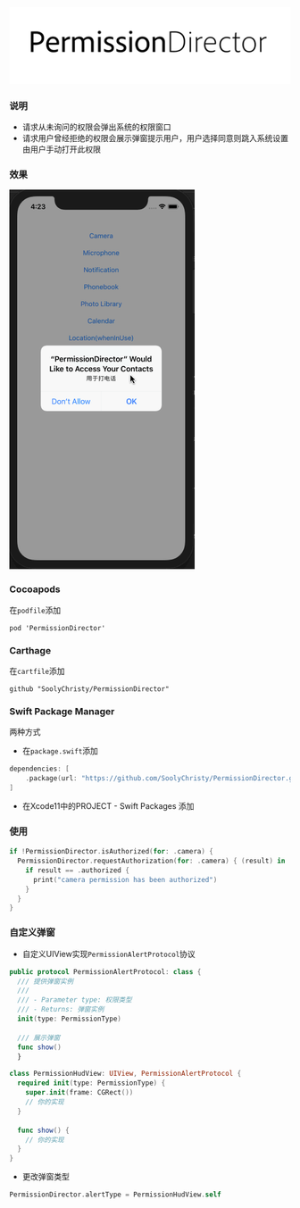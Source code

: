 ![](https://raw.githubusercontent.com/SoolyChristy/PermissionDirector/master/logo.jpg)
### 说明
- 请求从未询问的权限会弹出系统的权限窗口
- 请求用户曾经拒绝的权限会展示弹窗提示用户，用户选择同意则跳入系统设置由用户手动打开此权限
### 效果
![](https://raw.githubusercontent.com/SoolyChristy/PermissionDirector/master/shortcut.gif)

### Cocoapods
在```podfile```添加
```
pod 'PermissionDirector'
```

### Carthage
在```cartfile```添加
```
github "SoolyChristy/PermissionDirector"
```
### Swift Package Manager
两种方式
- 在```package.swift```添加
```swift
dependencies: [
    .package(url: "https://github.com/SoolyChristy/PermissionDirector.git", from: "0.0.4")
]
```
- 在Xcode11中的PROJECT - Swift Packages 添加

### 使用
  ```swift
  if !PermissionDirector.isAuthorized(for: .camera) {
    PermissionDirector.requestAuthorization(for: .camera) { (result) in
      if result == .authorized {
        print("camera permission has been authorized")
      }
    }
  }
  ```
  ### 自定义弹窗
  - 自定义UIView实现`PermissionAlertProtocol`协议
  ```swift
  public protocol PermissionAlertProtocol: class {
    /// 提供弹窗实例
    ///
    /// - Parameter type: 权限类型
    /// - Returns: 弹窗实例
    init(type: PermissionType)

    /// 展示弹窗
    func show()
    }
  ```
  ```swift
  class PermissionHudView: UIView, PermissionAlertProtocol {
    required init(type: PermissionType) {
      super.init(frame: CGRect())
      // 你的实现
    }

    func show() {
      // 你的实现
    }
  }
  ```
  - 更改弹窗类型
```swift
PermissionDirector.alertType = PermissionHudView.self
```
